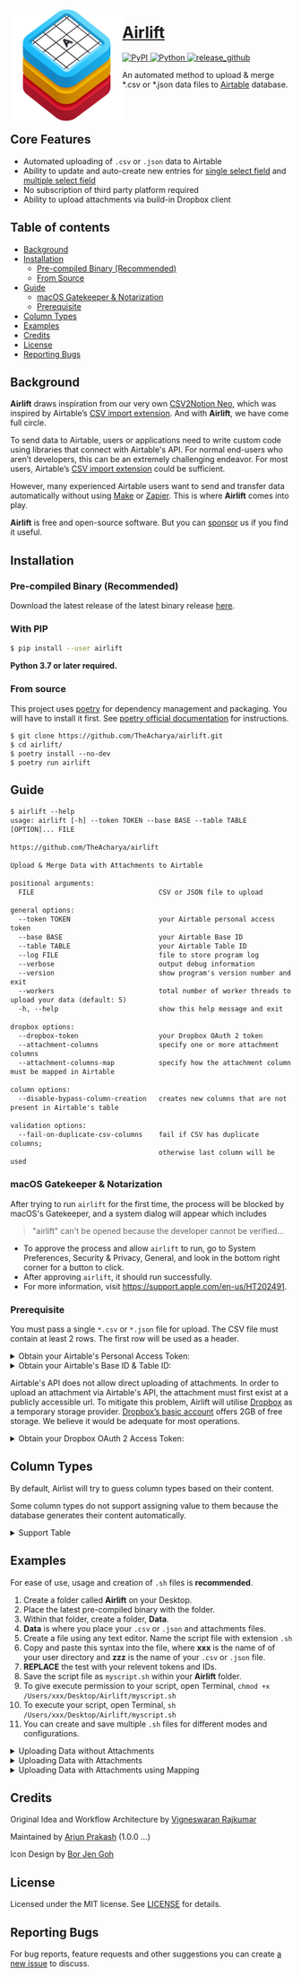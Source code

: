 <a href="https://github.com/TheAcharya/Airlift"><img src="https://github.com/TheAcharya/Airlift/blob/main/assets/Airlift_Icon.png?raw=true" width="200" alt="App icon" align="left"/>

<div>
<h1>Airlift</h1>
<!-- PyPI -->
<a href="https://pypi.python.org/pypi/csv2notion-neo">
<img src="https://img.shields.io/pypi/v/csv2notion-neo?label=version" alt="PyPI"/>
</a>
<!-- Python -->
<a href="https://pypi.org/project/csv2notion-neo/">
<img src="https://img.shields.io/pypi/pyversions/csv2notion-neo.svg" alt="Python"/>
</a>
<!-- release_github -->
<a href="https://github.com/TheAcharya/Airlift/actions/workflows/release_github.yml">
<img src="https://github.com/TheAcharya/Airlift/actions/workflows/release_github.yml/badge.svg" alt="release_github"/>
</a>
<p>
<p>An automated method to upload & merge *.csv or *.json data files to <a href="https://www.airtable.com" target="_blank">Airtable</a> database.</p>

<br>
<br>
</div>

## Core Features

- Automated uploading of `.csv` or `.json` data to Airtable
- Ability to update and auto-create new entries for [single select field](https://support.airtable.com/docs/single-select-field) and [multiple select field](https://support.airtable.com/docs/multiple-select-field)
- No subscription of third party platform required
- Ability to upload attachments via build-in Dropbox client 

## Table of contents

- [Background](#background)
- [Installation](#installation)
  - [Pre-compiled Binary (Recommended)](#pre-compiled-binary-recommended)
  - [From Source](#from-source)
- [Guide](#guide)
  - [macOS Gatekeeper & Notarization](#macos-gatekeeper--notarization)
  - [Prerequisite](#prerequisite)
- [Column Types](#column-types)
- [Examples](#examples)
- [Credits](#credits)
- [License](#license)
- [Reporting Bugs](#reporting-bugs)

## Background

**Airlift** draws inspiration from our very own [CSV2Notion Neo](https://github.com/TheAcharya/csv2notion-neo), which was inspired by Airtable’s [CSV import extension](https://support.airtable.com/docs/csv-import-extension). And with **Airlift**, we have come full circle.

To send data to Airtable, users or applications need to write custom code using libraries that connect with Airtable's API. For normal end-users who aren’t developers, this can be an extremely challenging endeavor. For most users, Airtable’s [CSV import extension](https://support.airtable.com/docs/csv-import-extension) could be sufficient. 

However, many experienced Airtable users want to send and transfer data automatically without using [Make](https://www.make.com) or [Zapier](https://zapier.com). This is where **Airlift** comes into play.

**Airlift** is free and open-source software. But you can [sponsor](https://github.com/sponsors/TheAcharya) us if you find it useful.

## Installation

### Pre-compiled Binary (Recommended)

Download the latest release of the latest binary release [here](https://github.com/TheAcharya/airlift/releases).

### With PIP

```bash
$ pip install --user airlift
```

**Python 3.7 or later required.**

### From source

This project uses [poetry](https://python-poetry.org/) for dependency management and packaging. You will have to install it first. See [poetry official documentation](https://python-poetry.org/docs/) for instructions.

```shell
$ git clone https://github.com/TheAcharya/airlift.git
$ cd airlift/
$ poetry install --no-dev
$ poetry run airlift
```

## Guide

```plain
$ airlift --help
usage: airlift [-h] --token TOKEN --base BASE --table TABLE [OPTION]... FILE

https://github.com/TheAcharya/airlift

Upload & Merge Data with Attachments to Airtable

positional arguments:
  FILE                               CSV or JSON file to upload

general options:
  --token TOKEN                      your Airtable personal access token
  --base BASE                        your Airtable Base ID
  --table TABLE                      your Airtable Table ID
  --log FILE                         file to store program log
  --verbose                          output debug information
  --version                          show program's version number and exit
  --workers                          total number of worker threads to upload your data (default: 5)
  -h, --help                         show this help message and exit

dropbox options:
  --dropbox-token                    your Dropbox OAuth 2 token
  --attachment-columns               specify one or more attachment columns
  --attachment-columns-map           specify how the attachment column must be mapped in Airtable

column options:
  --disable-bypass-column-creation   creates new columns that are not present in Airtable's table

validation options:
  --fail-on-duplicate-csv-columns    fail if CSV has duplicate columns;
                                     otherwise last column will be used
```

### macOS Gatekeeper & Notarization

After trying to run `airlift` for the first time, the process will be blocked by macOS's Gatekeeper, and a system dialog will appear which includes

> "airlift" can't be opened because the developer cannot be verified...

- To approve the process and allow `airlift` to run, go to System Preferences, Security & Privacy, General, and look in the bottom right corner for a button to click.
- After approving `airlift`, it should run successfully. 
- For more information, visit https://support.apple.com/en-us/HT202491.

### Prerequisite

You must pass a single `*.csv` or `*.json` file for upload. The CSV file must contain at least 2 rows. The first row will be used as a header.

<details><summary>Obtain your Airtable's Personal Access Token:</summary>
<p>

1. Login to your [Airtable](https://airtable.com/login) account via a web browser.
2. Go to [Personal access token](https://airtable.com/create/tokens), click the **Create new token** button to create a new personal access token.
3. Give your token a unique name. This name will be visible in record revision history.
4. Add the following scopes to grant to your token. This controls what API endpoints the token will be able to use.

<p align="center"> <img src="https://github.com/TheAcharya/Airlift/blob/main/assets/airtable_scopes.png?raw=true"> </p>
   
6. Click ‘add a base’ to grant the token access to a base or workspace

> You can grant access to any combination and number of bases and workspaces. You can also grant access to all workspaces and bases under your account. Keep in mind that the token will only be able to read and write data within the bases and workspaces that have been assigned to it.

6. Once your token is created, the token will only be shown to you once, it is encouraged that you to copy it to your clipboard and store it somewhere safe. While you will be able to manage it in [Personal access token](https://airtable.com/create/tokens), the sensitive token itself is not stored for security purposes.

</p>
</details>

<details><summary>Obtain your Airtable's Base ID & Table ID:</summary>
<p>

1. When you have a base open in a compatible web browser, you should see a URL in the address bar that looks similar to the example below:

<p align="center"> <img src="https://github.com/TheAcharya/Airlift/blob/main/assets/airtable_url.jpg?raw=true"> </p>

In between each backslash, you will find a string that identifies the base, table, and view IDs.

- Base IDs begin with "app"
- Table IDs begin with "tbl"
- View IDs begin with "viw"

<p align="center"> <img src="https://github.com/TheAcharya/Airlift/blob/main/assets/airtable_url_reference.png?raw=true"> </p>

We only require _Base ID_ and _Table ID_ for **Airlift**

</p>
</details>

Airtable's API does not allow direct uploading of attachments. In order to upload an attachment via Airtable's API, the attachment must first exist at a publicly accessible url. To mitigate this problem, Airlift will utilise [Dropbox](https://www.dropbox.com) as a temporary storage provider. [Dropbox’s basic account](https://www.dropbox.com/basic) offers 2GB of free storage. We believe it would be adequate for most operations.

<details><summary>Obtain your Dropbox OAuth 2 Access Token:</summary>
<p>

1. Login to your [Dropbox's App Console](https://www.dropbox.com/developers/apps) account via a web browser.
2. Click on ‘Create app’ button.
3. Choose Scoped access.
4. Choose Full Dropbox access.
5. Give your App a name. _The name of the App can be unique and personal to you._
6. Click on ‘Create app’ button.

<p align="center"> <img src="https://github.com/TheAcharya/Airlift/blob/main/assets/dropbox_01.png?raw=true"> </p>

7. Go to the Permissions tab.
8. Set the permissions as shown on the screenshot.
9. Click on 'Submit' at the bottom.

<p align="center"> <img src="https://github.com/TheAcharya/Airlift/blob/main/assets/dropbox_02.png?raw=true"> </p>

10. Go to the Settings tab.
11. Scroll down to ‘OAuth 2’ block.
12. Click ‘Generate’ button near ‘Generated access token’ text.

<p align="center"> <img src="https://github.com/TheAcharya/Airlift/blob/main/assets/dropbox_03.png?raw=true"> </p>

13. After the token is generated you’ll see a string of letters and numbers, which looks something like this:

<p align="center"> <img src="https://github.com/TheAcharya/Airlift/blob/main/assets/dropbox_04.png?raw=true"> </p>

_Do not share your access token with anyone._

</p>
</details>

## Column Types

By default, Airlist will try to guess column types based on their content.

Some column types do not support assigning value to them because the database generates their content automatically.

<details><summary>Support Table</summary>
<p>

| Column Type Name   | Supported Values | Multiple Values (Comma Separated) |
| ----------------------- | ---------------- | -------------------------------------- |
| Attachment              | string           | ❌                                     |
| Autonumber              | numerical        | ❌                                     |
| Barcode                 | string           | ❌                                     |
| Button                  | `---`            | ❌                                     |
| Checkbox                | `true`, `false`  | ❌                                     |
| Count                   | string, numerical| ❌                                     |
| Created time            | string		       | ❌                                     |
| Created by              | string  		     | ❌                                     |
| Currency                | numerical        | ❌                                     |
| Date & Time             | string  		     | ❌                                     |
| Duration                | string           | ❌                                     |
| Email                   | string           | ❌                                     |
| Formula                 | `---`            | `---`                                  |
| Last modified by        | `---`            | ❌                                     |
| Last modified time      | string           | ❌                                     |
| Linked record           | string           | ✅                                     |
| Long text           	  | string           | ❌                                     |
| Lookup                  | `---`            | `---`                                  |
| Multiple select         | string           | ✅                                     |
| Number       			      | numerical        | ❌                                     |
| Percent                 | numerical        | ❌                                     |
| Phone number            | string           | ❌                                     |
| Rating                  | numerical        | ❌                                     |
| Rollup                  | `---`            | `---`                                  |
| Single line text        | string           | ❌                                     |
| Single select        	  | string           | ❌                                     |
| URL       			        | string           | ❌                                     |
| User       			        | string           | ❌                                     |

</p>
</details>

## Examples

For ease of use, usage and creation of `.sh` files is **recommended**. 

1. Create a folder called **Airlift** on your Desktop.
2. Place the latest pre-compiled binary with the folder. 
3. Within that folder, create a folder, **Data**.
4. **Data** is where you place your `.csv` or `.json` and attachments files.
5. Create a file using any text editor. Name the script file with extension `.sh`
6. Copy and paste this syntax into the file, where **xxx** is the name of of your user directory and **zzz** is the name of your `.csv` or `.json` file.
7. **REPLACE** the test with your relevent tokens and IDs.
8. Save the script file as `myscript.sh` within your **Airlift** folder.
9. To give execute permission to your script, open Terminal, `chmod +x /Users/xxx/Desktop/Airlift/myscript.sh`
10. To execute your script, open Terminal, `sh /Users/xxx/Desktop/Airlift/myscript.sh`
11. You can create and save multiple `.sh` files for different modes and configurations.

<details><summary>Uploading Data without Attachments</summary>
<p>

```bash
#!/bin/sh

TOOL_PATH="/Users/xxx/Desktop/Airlift/airlift"
AIRTABLE_TOKEN="REPLACE"
AIRTABLE_BASE="REPLACE"
AIRTABLE_TABLE="REPLACE"
UPLOAD_PAYLOAD="/Users/xxx/Desktop/Airlift/Data/zzz.csv"
UPLOAD_LOG="/Users/xxx/Desktop/Airlift/log.txt"

$TOOL_PATH --token $AIRTABLE_TOKEN --base $AIRTABLE_BASE --table $AIRTABLE_TABLE --log $UPLOAD_LOG "$UPLOAD_PAYLOAD"
```

Example CSV

```text
Cat ID,Animal Name,Location
001,Lion,Namibia
002,Tiger,India
003,Panther,India
004,Snow Leopard,Nepal
005,Cheetah,South Africa
006,Puma,South America
007,Jaguar,Brazil
```

<p align="center"> <img src="https://github.com/TheAcharya/Airlift/blob/main/assets/big-cats-without-attachments.gif?raw=true"> </p>

</p>
</details>

<details><summary>Uploading Data with Attachments</summary>
<p>

```bash
#!/bin/sh

TOOL_PATH="/Users/xxx/Desktop/Airlift/airlift"
AIRTABLE_TOKEN="REPLACE"
AIRTABLE_BASE="REPLACE"
AIRTABLE_TABLE="REPLACE"
DROPBOX_TOKEN="REPLACE"
UPLOAD_PAYLOAD="/Users/xxx/Desktop/Airlift/Data/zzz.csv"
UPLOAD_LOG="/Users/xxx/Desktop/Airlift/log.txt"

$TOOL_PATH --token $AIRTABLE_TOKEN --base $AIRTABLE_BASE --table $AIRTABLE_TABLE --dropbox-token $DROPBOX_TOKEN --attachment-columns "Image Filename" --log $UPLOAD_LOG "$UPLOAD_PAYLOAD"
```

Example CSV 

```text
Cat ID,Animal Name,Location,Image Filename
001,Lion,Namibia,lion.jpg
002,Tiger,India,tiger.jpg
003,Panther,India,panther.jpg
004,Snow Leopard,Nepal,snow_leopard.jpg
005,Cheetah,South Africa,cheetah.jpg
006,Puma,South America,puma.jpg
007,Jaguar,Brazil,jaguar.jpg
```

Example Folder Structure

```text
Desktop/
├─ Airlift/
│  ├─ Data/
│  │  ├─ zzz.csv
│  │  ├─ cheetah.jpg
│  │  ├─ jaguar.jpg
│  │  ├─ lion.jpg
│  │  ├─ panther.jpg
│  │  ├─ puma.jpg
│  │  ├─ snow_leopard.jpg
│  │  ├─ tiger.jpg
│  ├─ myscript.sh
```

<p align="center"> <img src="https://github.com/TheAcharya/Airlift/blob/main/assets/big-cats-with-attachments.gif?raw=true"> </p>

</p>
</details>

<details><summary>Uploading Data with Attachments using Mapping</summary>
<p>

```bash
#!/bin/sh

TOOL_PATH="/Users/xxx/Desktop/Airlift/airlift"
AIRTABLE_TOKEN="REPLACE"
AIRTABLE_BASE="REPLACE"
AIRTABLE_TABLE="REPLACE"
DROPBOX_TOKEN="REPLACE"
UPLOAD_PAYLOAD="/Users/xxx/Desktop/Airlift/Data/zzz.csv"
UPLOAD_LOG="/Users/xxx/Desktop/Airlift/log.txt"

$TOOL_PATH --token $AIRTABLE_TOKEN --base $AIRTABLE_BASE --table $AIRTABLE_TABLE --dropbox-token $DROPBOX_TOKEN --attachment-columns-map "Image Filename" "Attachments" --log $UPLOAD_LOG "$UPLOAD_PAYLOAD"
```

Example CSV 

```text
Cat ID,Animal Name,Location,Image Filename
001,Lion,Namibia,lion.jpg
002,Tiger,India,tiger.jpg
003,Panther,India,panther.jpg
004,Snow Leopard,Nepal,snow_leopard.jpg
005,Cheetah,South Africa,cheetah.jpg
006,Puma,South America,puma.jpg
007,Jaguar,Brazil,jaguar.jpg
```

Example Folder Structure

```text
Desktop/
├─ Airlift/
│  ├─ Data/
│  │  ├─ zzz.csv
│  │  ├─ cheetah.jpg
│  │  ├─ jaguar.jpg
│  │  ├─ lion.jpg
│  │  ├─ panther.jpg
│  │  ├─ puma.jpg
│  │  ├─ snow_leopard.jpg
│  │  ├─ tiger.jpg
│  ├─ myscript.sh
```

<p align="center"> <img src="https://github.com/TheAcharya/Airlift/blob/main/assets/big-cats-with-attachments-map.gif?raw=true"> </p>

</p>
</details>

## Credits

Original Idea and Workflow Architecture by [Vigneswaran Rajkumar](https://twitter.com/IAmVigneswaran)

Maintained by [Arjun Prakash](https://github.com/arjunprakash027) (1.0.0 ...)

Icon Design by [Bor Jen Goh](https://www.artstation.com/borjengoh)

## License

Licensed under the MIT license. See [LICENSE](https://github.com/TheAcharya/Airlift/blob/main/LICENSE) for details.

## Reporting Bugs

For bug reports, feature requests and other suggestions you can create [a new issue](https://github.com/TheAcharya/Airlift/issues) to discuss.

